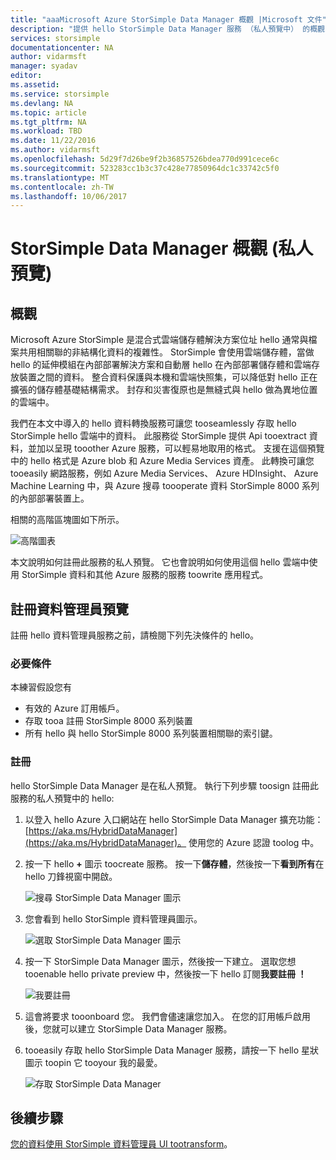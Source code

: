 ```yaml
---
title: "aaaMicrosoft Azure StorSimple Data Manager 概觀 |Microsoft 文件"
description: "提供 hello StorSimple Data Manager 服務 （私人預覽中） 的概觀"
services: storsimple
documentationcenter: NA
author: vidarmsft
manager: syadav
editor: 
ms.assetid: 
ms.service: storsimple
ms.devlang: NA
ms.topic: article
ms.tgt_pltfrm: NA
ms.workload: TBD
ms.date: 11/22/2016
ms.author: vidarmsft
ms.openlocfilehash: 5d29f7d26be9f2b36857526bdea770d991cece6c
ms.sourcegitcommit: 523283cc1b3c37c428e77850964dc1c33742c5f0
ms.translationtype: MT
ms.contentlocale: zh-TW
ms.lasthandoff: 10/06/2017
---
```

# <a name="storsimple-data-manager-overview-private-preview"></a>StorSimple Data Manager 概觀 (私人預覽)

## <a name="overview"></a>概觀

Microsoft Azure StorSimple 是混合式雲端儲存體解決方案位址 hello 通常與檔案共用相關聯的非結構化資料的複雜性。 StorSimple 會使用雲端儲存體，當做 hello 的延伸模組在內部部署解決方案和自動層 hello 在內部部署儲存體和雲端存放裝置之間的資料。 整合資料保護與本機和雲端快照集，可以降低對 hello 正在擴張的儲存體基礎結構需求。 封存和災害復原也是無縫式與 hello 做為異地位置的雲端中。

我們在本文中導入的 hello 資料轉換服務可讓您 tooseamlessly 存取 hello StorSimple hello 雲端中的資料。 此服務從 StorSimple 提供 Api tooextract 資料，並加以呈現 tooother Azure 服務，可以輕易地取用的格式。 支援在這個預覽中的 hello 格式是 Azure blob 和 Azure Media Services 資產。 此轉換可讓您 tooeasily 網路服務，例如 Azure Media Services、 Azure HDInsight、 Azure Machine Learning 中，與 Azure 搜尋 toooperate 資料 StorSimple 8000 系列的內部部署裝置上。

相關的高階區塊圖如下所示。

![高階圖表](./media//storsimple-data-manager-overview/high-level-diagram.png)

本文說明如何註冊此服務的私人預覽。 它也會說明如何使用這個 hello 雲端中使用 StorSimple 資料和其他 Azure 服務的服務 toowrite 應用程式。

## <a name="sign-up-for-data-manager-preview"></a>註冊資料管理員預覽
註冊 hello 資料管理員服務之前，請檢閱下列先決條件的 hello。

### <a name="prerequisites"></a>必要條件

本練習假設您有
* 有效的 Azure 訂用帳戶。
* 存取 tooa 註冊 StorSimple 8000 系列裝置
* 所有 hello 與 hello StorSimple 8000 系列裝置相關聯的索引鍵。

### <a name="sign-up"></a>註冊

hello StorSimple Data Manager 是在私人預覽。 執行下列步驟 toosign 註冊此服務的私人預覽中的 hello:

1.  以登入 hello Azure 入口網站在 hello StorSimple Data Manager 擴充功能： [https://aka.ms/HybridDataManager](https://aka.ms/HybridDataManager)。 使用您的 Azure 認證 toolog 中。

2.  按一下 hello  **+** 圖示 toocreate 服務。 按一下**儲存體**，然後按一下**看到所有**在 hello 刀鋒視窗中開啟。

    ![搜尋 StorSimple Data Manager 圖示](./media/storsimple-data-manager-overview/search-data-manager-icon.png)

3. 您會看到 hello StorSimple 資料管理員圖示。

    ![選取 StorSimple Data Manager 圖示](./media/storsimple-data-manager-overview/select-data-manager-icon.png)

4. 按一下 StorSimple Data Manager 圖示，然後按一下建立。 選取您想 tooenable hello private preview 中，然後按一下 hello 訂閱**我要註冊 ！**

    ![我要註冊](./media/storsimple-data-manager-overview/sign-me-up.png)

5. 這會將要求 tooonboard 您。 我們會儘速讓您加入。 在您的訂用帳戶啟用後，您就可以建立 StorSimple Data Manager 服務。

6. tooeasily 存取 hello StorSimple Data Manager 服務，請按一下 hello 星狀圖示 toopin 它 tooyour 我的最愛。

    ![存取 StorSimple Data Manager](./media/storsimple-data-manager-overview/access-data-managers.png)


## <a name="next-steps"></a>後續步驟

[您的資料使用 StorSimple 資料管理員 UI tootransform](storsimple-data-manager-ui.md)。
